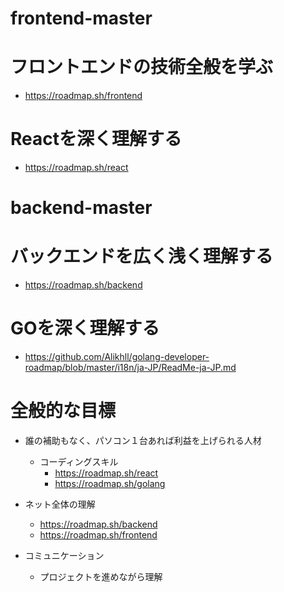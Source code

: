 # frontend-master
# フロントエンドの技術全般を学ぶ
- https://roadmap.sh/frontend
# Reactを深く理解する
- https://roadmap.sh/react

# backend-master
# バックエンドを広く浅く理解する
- https://roadmap.sh/backend

# GOを深く理解する
- https://github.com/Alikhll/golang-developer-roadmap/blob/master/i18n/ja-JP/ReadMe-ja-JP.md

# 全般的な目標
- 誰の補助もなく、パソコン１台あれば利益を上げられる人材
  - コーディングスキル
    - https://roadmap.sh/react
    - https://roadmap.sh/golang

- ネット全体の理解
  - https://roadmap.sh/backend
  - https://roadmap.sh/frontend

- コミュニケーション
  - プロジェクトを進めながら理解
